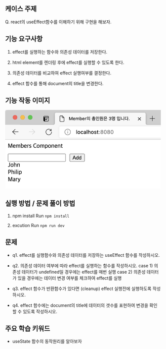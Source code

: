 ## 케이스 주제

Q. react의 useEffect함수를 이해하기 위해 구현을 해보자.


## 기능 요구사항

1. effect를 실행하는 함수와 의존성 데이터를 저장한다.


2. html element를 렌더링 후에 effect를 실행할 수 있도록 한다.


3. 의존성 데이터를 비교하여 effect 실행여부를 결정한다.


4. effect 함수를 통해 document의 title을 변경한다.


## 기능 작동 이미지
![example_image](./src/solution/presenter/assets/examples.png)


## 실행 방법 / 문제 풀이 방법
1. npm install
Run `npm install`

2. excution
Run `npm run dev`


## 문제
- q1. effect를 실행함수와 의존성 데이터를 저장하는 useEffect 함수를 작성하시오.

- q2. 의존성 데이터 여부에 따라 effect를 실행하는 함수를 작성하시오.
  case 1) 의존성 데이터가 undefined일 경우에는 effect를 매번 실행
  case 2) 의존성 데이터가 있을 경우에는 데이터 변경 여부를 체크하여 effect를 실행

- q3. effect 함수가 반환함수가 있다면 (cleanup) effect 실행전에 실행하도록 작성하시오.

- q4. effect 함수에는 document의 title에 데이터의 갯수를 표현하여 변경을 확인할 수 있도록 작성하시오.


## 주요 학습 키워드
- useState 함수의 동작원리를 알아보자
